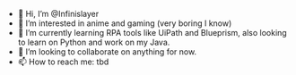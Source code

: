 - 👋 Hi, I’m @Infinislayer
- 👀 I’m interested in anime and gaming (very boring I know)
- 🌱 I’m currently learning RPA tools like UiPath and Blueprism, also looking to learn on Python and work on my Java.
- 💞️ I’m looking to collaborate on anything for now.
- 📫 How to reach me: tbd

<!---
Infinislayer/Infinislayer is a ✨ special ✨ repository because its `README.md` (this file) appears on your GitHub profile.
You can click the Preview link to take a look at your changes.
--->
